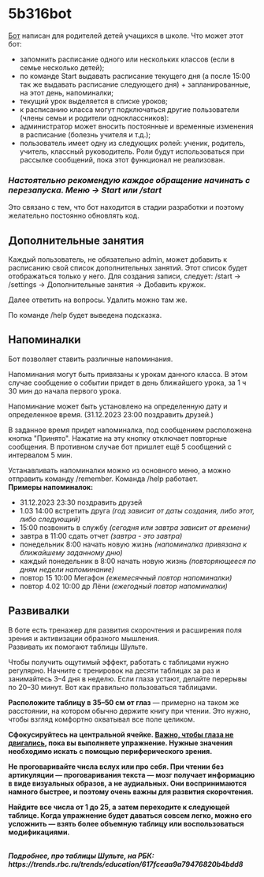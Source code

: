# 5b316bot
<a href="https://t.me/IvanychSpb_bot" target="_blank">Бот</a> написан для родителей детей учащихся в школе. 
Что может этот бот:
- запомнить расписание одного или нескольких классов (если в семье несколько детей);
- по команде Start выдавать расписание текущего дня (а после 15:00 так же выдавать расписание следующего дня) + запланированные, на этот день, напоминалки;
- текущий урок выделяется в списке уроков;
- к расписанию класса могут подключаться другие пользователи (члены семьи и родители одноклассников):
- администратор может вносить постоянные и временные изменения в расписание (болезнь учителя и т.д.);
- пользователь имеет одну из следующих ролей: ученик, родитель, учитель, классный руководитель. Роли будут использоваться при рассылке сообщений, пока этот функционал не реализован.

<h3><i>Настоятельно рекомендую каждое обращение начинать с перезапуска. Меню -> Start или /start</i></h3>
Это связано с тем, что бот находится в стадии разработки и поэтому желательно постоянно обновлять код.
<h2>Дополнительные занятия</h2>
<p>Каждый пользователь, не обязательно admin, может добавить к расписанию свой список дополнительных занятий. Этот список будет отображаться только у него.
Для создания записи, следует: /start -> /settings -> Дополнительные занятия -> Добавить кружок.</p>
Далее ответить на вопросы.
Удалить можно там же.

По команде /help будет выведена подсказка.

<h2>Напоминалки</h2>

Бот позволяет ставить различные напоминания. 
<p>Напоминания могут быть привязаны к урокам данного класса. В этом случае сообщение о событии придет в день ближайшего урока, за 1 ч 30 мин до начала первого урока. </p>
<p>Напоминание может быть установлено на определенную дату и определенное время. (31.12.2023 23:00 поздравить друзей.)</p>
<p>В заданное время придет напоминалка, под сообщением расположена кнопка "Принято". Нажатие на эту кнопку отключает повторные сообщения. В противном случае бот пришлет ещё 5 сообщений с интервалом 5 мин.</p>
Устанавливать напоминалки можно из основного меню, а можно отправить команду /remember. Команда /help работает.<br />
<b>Примеры напоминалок:</b>
<ul>
  <li>31.12.2023 23:30 поздравить друзей</li>
  <li>1.03 14:00 встретить друга <i>(год зависит от даты создания, либо этот, либо следующий)</i></li>
  <li>15:00 позвонить в службу <i>(сегодня или завтра зависит от времени)</i></li>
  <li>завтра в 11:00 сдать отчет <i>(завтра - это завтра)</i></li>
  <li>понедельник 8:00 начать новую жизнь <i>(напоминалка привязана к ближайшему заданному дню)</i></li>
  <li>каждый понедельник в 8:00 начать новую жизнь <i>(повторяющееся по дням недели напоминание)</i></li>
  <li>повтор 15 10:00 Мегафон <i>(ежемесячный повтор напоминалки)</i></li>
  <li>повтор 4.02 10:00 др Лёни <i>(ежегодный повтор напоминалки)</i></li>
</ul>

<h2>Развивалки</h2>

В боте есть тренажер для развития скорочтения и расширения поля зрения и активизации образного мышления.<br />
Развивать их помогают таблицы Шульте.<br />
<p>Чтобы получить ощутимый эффект, работать с таблицами нужно регулярно. Начните с тренировок на десяти таблицах за раз и занимайтесь 3–4 дня в неделю. Если глаза устают, делайте перерывы по 20–30 минут. Вот как правильно пользоваться таблицами.</p>
<p><b>Расположите таблицу в 35–50 см от глаз</b> — примерно на таком же расстоянии, на котором обычно держите книгу при чтении. Это нужно, чтобы взгляд комфортно охватывал все поле целиком.</p>
<p><b>Сфокусируйтесь на центральной ячейке.<b> <u>Важно, чтобы глаза не двигались</u>, пока вы выполняете упражнение. Нужные значения необходимо искать с помощью периферического зрения.<br /></p>
<p><b>Не проговаривайте числа вслух или про себя.</b> При чтении без артикуляции — проговаривания текста — мозг получает информацию в виде визуальных образов, а не аудиальных. Они воспринимаются намного быстрее, и поэтому очень важны для развития скорочтения.</p>
<p><b>Найдите все числа от 1 до 25</b>, а затем переходите к следующей таблице. Когда упражнение будет даваться совсем легко, можно его усложнить — взять более объемную таблицу или воспользоваться модификациями.</p><br />
<i>Подробнее, про таблицы Шульте, на РБК: https://trends.rbc.ru/trends/education/617fceaa9a79476820b4bdd8</i>
